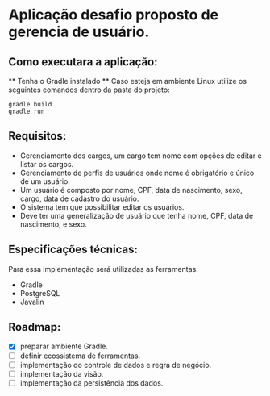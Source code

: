 # Aplicação desafio proposto de gerencia de usuário.
## Como executara a aplicação:
** Tenha o Gradle instalado **
Caso esteja em ambiente Linux utilize os seguintes comandos dentro da pasta do projeto:
```
gradle build
gradle run
```

## Requisitos:
* Gerenciamento dos cargos, um cargo tem nome com opções de editar e listar os cargos.
* Gerenciamento de perfis de usuários onde nome é obrigatório e único de um usuário.
* Um usuário é composto por nome, CPF, data de nascimento, sexo, cargo, data de cadastro do usuário.
* O sistema tem que possibilitar editar os usuários.
* Deve ter uma generalização de usuário que tenha nome, CPF, data de nascimento, e sexo.


## Especificações técnicas:
Para essa implementação será utilizadas as ferramentas:
* Gradle
* PostgreSQL
* Javalin

## Roadmap:
- [x] preparar ambiente Gradle.
- [ ] definir ecossistema de ferramentas.
- [ ] implementação do controle de dados e regra de negócio.
- [ ] implementação da visão.
- [ ] implementação da persistência dos dados.
